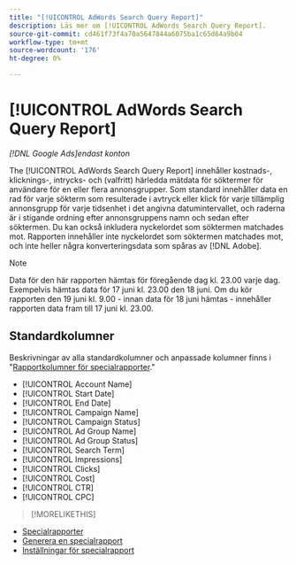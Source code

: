 ```yaml
---
title: "[!UICONTROL AdWords Search Query Report]"
description: Läs mer om [!UICONTROL AdWords Search Query Report].
source-git-commit: cd461f73f4a70a5647844a6075ba1c65d64a9b04
workflow-type: tm+mt
source-wordcount: '176'
ht-degree: 0%

---
```


# [!UICONTROL AdWords Search Query Report]

*[!DNL Google Ads]endast konton*

The [!UICONTROL AdWords Search Query Report] innehåller kostnads-, klicknings-, intrycks- och (valfritt) härledda mätdata för söktermer för användare för en eller flera annonsgrupper. Som standard innehåller data en rad för varje sökterm som resulterade i avtryck eller klick för varje tillämplig annonsgrupp för varje tidsenhet i det angivna datumintervallet, och raderna är i stigande ordning efter annonsgruppens namn och sedan efter söktermen. Du kan också inkludera nyckelordet som söktermen matchades mot. Rapporten innehåller inte nyckelordet som söktermen matchades mot, och inte heller några konverteringsdata som spåras av [!DNL Adobe].

>[!NOTE]
>
>Data för den här rapporten hämtas för föregående dag kl. 23.00 varje dag. Exempelvis hämtas data för 17 juni kl. 23.00 den 18 juni. Om du kör rapporten den 19 juni kl. 9.00 - innan data för 18 juni hämtas - innehåller rapporten data fram till 17 juni kl. 23.00.

## Standardkolumner

Beskrivningar av alla standardkolumner och anpassade kolumner finns i &quot;[Rapportkolumner för specialrapporter](specialty-report-columns.md).&quot;

* [!UICONTROL Account Name]
* [!UICONTROL Start Date]
* [!UICONTROL End Date]
* [!UICONTROL Campaign Name]
* [!UICONTROL Campaign Status]
* [!UICONTROL Ad Group Name]
* [!UICONTROL Ad Group Status]
* [!UICONTROL Search Term]
* [!UICONTROL Impressions]
* [!UICONTROL Clicks]
* [!UICONTROL Cost]
* [!UICONTROL CTR]
* [!UICONTROL CPC]

>[!MORELIKETHIS]
* [Specialrapporter](specialty-report-about.md)
* [Generera en specialrapport](specialty-report-generate.md)
* [Inställningar för specialrapport](specialty-report-settings.md)

